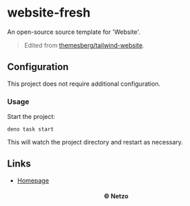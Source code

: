 # website-fresh

An open-source source template for 'Website'.

> Edited from
> [themesberg/tailwind-website](https://github.com/themesberg/tailwind-website).

## Configuration

This project does not require additional configuration.

### Usage

Start the project:

```
deno task start
```

This will watch the project directory and restart as necessary.

## Links

- [Homepage](https://app.netzo.io/templates/website-fresh)

<div align="center">
  <h4>© Netzo</h4>
</div>
